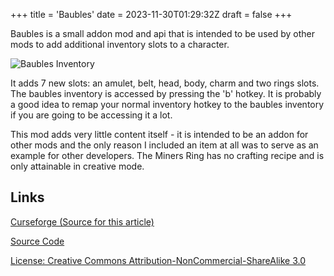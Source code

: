 +++
title = 'Baubles'
date = 2023-11-30T01:29:32Z
draft = false
+++

Baubles is a small addon mod and api that is intended to be used by other mods to add additional inventory slots to a character.

![Baubles Inventory](http://i.imgur.com/veuh8Uh.png)

It adds 7 new slots: an amulet, belt, head, body, charm and two rings slots. The baubles inventory is accessed by pressing the 'b' hotkey. It is probably a good idea to remap your normal inventory hotkey to the baubles inventory if you are going to be accessing it a lot.

This mod adds very little content itself - it is intended to be an addon for other mods and the only reason I included an item at all was to serve as an example for other developers. The Miners Ring has no crafting recipe and is only attainable in creative mode.
 


## Links

[Curseforge (Source for this article)](https://www.curseforge.com/minecraft/mc-mods/baubles)

[Source Code](https://github.com/Azanor/Baubles)

[License: Creative Commons Attribution-NonCommercial-ShareAlike 3.0](https://creativecommons.org/licenses/by-nc-sa/3.0/)